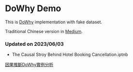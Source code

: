 # DoWhy Demo


This is [DoWhy](https://github.com/py-why/dowhy/tree/main) implementation with fake dataset. 

Traditional Chinese version in 
[Medium](https://medium.com/%E9%9A%A8%E7%AD%86%E8%B6%A3%E4%BA%8B/%E5%9B%A0%E6%9E%9C%E6%8E%A8%E6%96%B7%E6%A1%86%E6%9E%B6-dowhy-a62a4041e30f).

### Updated on 2023/06/03
* The Causal Stroy Behind Hotel Booking Cancellation.iptnb

[因果推斷DoWhy實例分析](https://medium.com/%E9%9A%A8%E7%AD%86%E8%B6%A3%E4%BA%8B/%E5%9B%A0%E6%9E%9C%E6%8E%A8%E6%96%B7dowhy%E5%AF%A6%E4%BE%8B%E5%88%86%E6%9E%90-263e9ad3b84)




